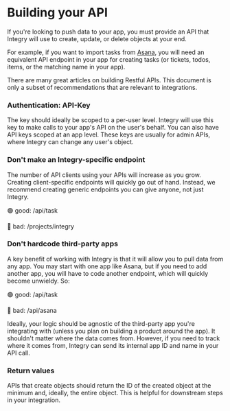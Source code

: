 # Building your API

If you're looking to push data to your app, you must provide an API that Integry will use to create, update, or delete objects at your end.

For example, if you want to import tasks from [Asana](https://integry.ai/apps/asana), you will need an equivalent API endpoint in your app for creating tasks (or tickets, todos, items, or the matching name in your app).&#x20;

There are many great articles on building Restful APIs. This document is only a subset of recommendations that are relevant to integrations.

### Authentication: API-Key <a href="#h_01haark85e2h01hw0793qxhhmk" id="h_01haark85e2h01hw0793qxhhmk"></a>

The key should ideally be scoped to a per-user level. Integry will use this key to make calls to your app's API on the user's behalf. You can also have API keys scoped at an app level. These keys are usually for admin APIs, where Integry can change any user's object.

### Don't make an Integry-specific endpoint <a href="#h_01haark85eydvabwq6jz2ptkts" id="h_01haark85eydvabwq6jz2ptkts"></a>

The number of API clients using your APIs will increase as you grow. Creating client-specific endpoints will quickly go out of hand. Instead, we recommend creating generic endpoints you can give anyone, not just Integry.&#x20;

🟢 good: /api/task

🔴 bad: /projects/integry

### Don't hardcode third-party apps <a href="#h_01haark85ejsg13p0vdmp06808" id="h_01haark85ejsg13p0vdmp06808"></a>

A key benefit of working with Integry is that it will allow you to pull data from any app. You may start with one app like Asana, but if you need to add another app, you will have to code another endpoint, which will quickly become unwieldy. So:

🟢 good: /api/task

🔴 bad: /api/asana

Ideally, your logic should be agnostic of the third-party app you're integrating with (unless you plan on building a product around the app). It shouldn't matter where the data comes from. However, if you need to track where it comes from, Integry can send its internal app ID and name in your API call.

### Return values <a href="#h_01haark85ed2vjt7cnqm79c4tr" id="h_01haark85ed2vjt7cnqm79c4tr"></a>

APIs that create objects should return the ID of the created object at the minimum and, ideally, the entire object. This is helpful for downstream steps in your integration.&#x20;
